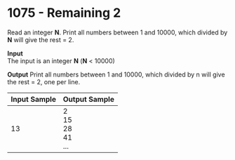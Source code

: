 # 1075 - Remaining 2

Read an integer **N**. Print all numbers between 1 and 10000, which divided by **N** will give the rest = 2.

**Input**<br>
The input is an integer **N** (**N** < 10000)

**Output**
Print all numbers between 1 and 10000, which divided by n will give the rest = 2, one per line.

| Input Sample  | Output Sample                         |
|:--------------|:--------------------------------------|
| 13            | 2 <br> 15 <br> 28 <br> 41 <br> ...    |